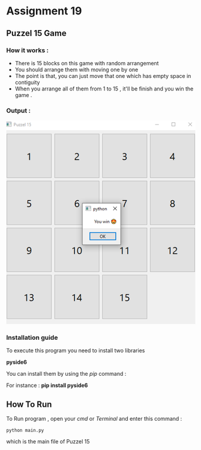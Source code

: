 # Assignment 19

## Puzzel 15 Game

### How it works :

- There is 15 blocks on this game with random arrangement
- You should arrange them with moving one by one
- The point is that, you can just move that one which has empty space in contiguity
- When you arrange all of them from 1 to 15 , it'll be finish and you win the game .


 ### Output :

 ![concentric](https://github.com/javid550/PyLearn7_Assignments/blob/main/Assignment_19/Puzzle%2015/Puzzel%2015.png)
 

### Installation guide
To execute this program you need to install two libraries

**pyside6** 

You can install them by using the *pip* command :

For instance :
**pip install pyside6**


## How To Run

To Run program , open your *cmd* or *Terminal* and enter this command :

```
python main.py
```
which is the main file of Puzzel 15 
